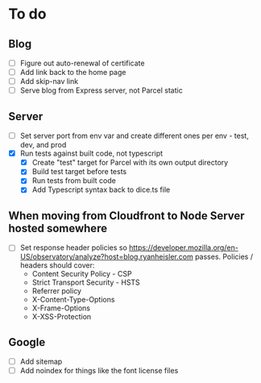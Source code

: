 # To do

## Blog

- [ ] Figure out auto-renewal of certificate
- [ ] Add link back to the home page
- [ ] Add skip-nav link
- [ ] Serve blog from Express server, not Parcel static

## Server

- [ ] Set server port from env var and create different ones per env - test, dev, and prod
- [X] Run tests against built code, not typescript
    - [X] Create "test" target for Parcel with its own output directory
    - [X] Build test target before tests
    - [X] Run tests from built code
    - [X] Add Typescript syntax back to dice.ts file

## When moving from Cloudfront to Node Server hosted somewhere

- [ ] Set response header policies so https://developer.mozilla.org/en-US/observatory/analyze?host=blog.ryanheisler.com
  passes. Policies / headers should cover:
    - Content Security Policy - CSP
    - Strict Transport Security - HSTS
    - Referrer policy
    - X-Content-Type-Options
    - X-Frame-Options
    - X-XSS-Protection

## Google

- [ ] Add sitemap
- [ ] Add noindex for things like the font license files